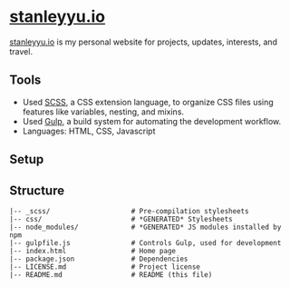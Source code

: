 [stanleyyu.io](https://stanleyyu.io)
====================================

[stanleyyu.io](https://stanleyyu.io) is my personal website for projects, updates, interests, and travel.

## Tools
- Used [SCSS][sass], a CSS extension language, to organize CSS files using features like variables, nesting, and mixins.
- Used [Gulp][gulp], a build system for automating the development workflow.
- Languages: HTML, CSS, Javascript

## Setup

## Structure

```
|-- _scss/                    # Pre-compilation stylesheets
|-- css/                      # *GENERATED* Stylesheets
|-- node_modules/             # *GENERATED* JS modules installed by npm
|-- gulpfile.js               # Controls Gulp, used for development
|-- index.html                # Home page
|-- package.json              # Dependencies
|-- LICENSE.md                # Project license
|-- README.md                 # README (this file)
```

[sass]: https://sass-lang.com/
[gulp]: https://gulpjs.com/
